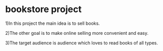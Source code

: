 # bookstore project
1)In this project the main idea is to sell books.

2)The other goal is to make online selling more convenient and easy.

3)The target audience is audience which loves to read books of all types.
